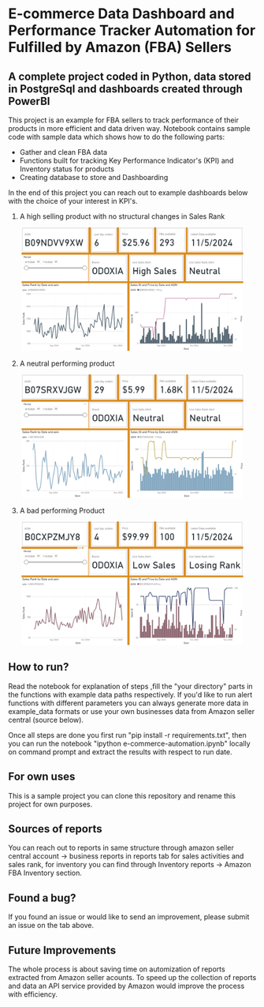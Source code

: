 # E-commerce Data Dashboard and Performance Tracker Automation for Fulfilled by Amazon (FBA) Sellers        

## A complete project coded in Python, data stored in PostgreSql and dashboards created through PowerBI

This project is an example for FBA sellers to track performance of their products in more efficient and data driven way. Notebook contains sample code with sample data which shows how to do the following parts: 

* Gather and clean FBA data 
* Functions built for tracking Key Performance Indicator's (KPI) and Inventory status for products
* Creating database to store and Dashboarding 


In the end of this project you can reach out to example dashboards below with the choice of your interest in KPI's. 


1. A high selling product with no structural changes in Sales Rank

<p style="text-align: center"><img src="dashboards/highsales.png" width="450" height="250" />

2. A neutral performing product

<p style="text-align: center"><img src="dashboards/neutr.png" width="450" height="250" />

3. A bad performing Product

<p style="text-align: center"> <img src="dashboards/lowsales.png" width="450" height="250" />

## How to run? 
Read the notebook for explanation of steps ,fill the "your directory" parts in the functions with example data paths respectively. If you'd like to run alert functions with different parameters you can always generate more data in example_data formats or use your own businesses data from Amazon seller central (source below). 

Once all steps are done you first run "pip install -r requirements.txt", then you can run the notebook "ipython e-commerce-automation.ipynb" locally on command prompt and extract the results with respect to run date.

## For own uses 
This is a sample project you can clone this repository and rename this project for own purposes. 

## Sources of reports 
You can reach out to reports in same structure through amazon seller central account -> business reports in reports tab for sales activities and sales rank, for inventory you can find through Inventory reports -> Amazon FBA Inventory section.  

## Found a bug? 
If you found an issue or would like to send an improvement, please submit an issue on the tab above. 

## Future Improvements 
The whole process is about saving time on automization of reports extracted from Amazon seller acounts. To speed up the collection of reports and data an API service provided by Amazon would improve the process with efficiency.